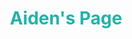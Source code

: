 <div style="text-align: center;">
<h1><span style="color:#20B2AA;">Aiden's Page</span></h1>

</div>
